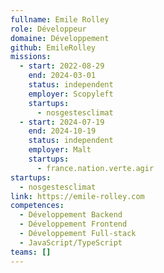 ```yaml
---
fullname: Emile Rolley
role: Développeur
domaine: Développement
github: EmileRolley
missions:
  - start: 2022-08-29
    end: 2024-03-01
    status: independent
    employer: Scopyleft
    startups:
      - nosgestesclimat
  - start: 2024-07-19
    end: 2024-10-19
    status: independent
    employer: Malt
    startups:
      - france.nation.verte.agir
startups:
  - nosgestesclimat
link: https://emile-rolley.com
competences:
  - Développement Backend
  - Développement Frontend
  - Développement Full-stack
  - JavaScript/TypeScript
teams: []
---
```

